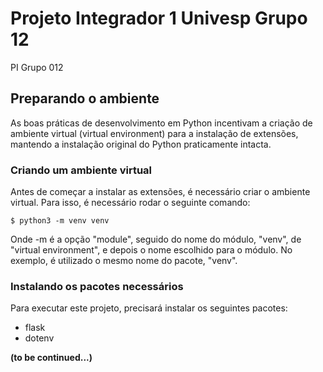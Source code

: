 # Projeto Integrador 1 Univesp Grupo 12
 PI Grupo 012

## Preparando o ambiente

As boas práticas de desenvolvimento em Python incentivam a criação de ambiente virtual (virtual environment) para a instalação de extensões, mantendo a instalação original do Python praticamente intacta.

### Criando um ambiente virtual

Antes de começar a instalar as extensões, é necessário criar o ambiente virtual. Para isso, é necessário rodar o seguinte comando:

```
$ python3 -m venv venv
```
Onde -m é a opção "module", seguido do nome do módulo, "venv", de "virtual environment", e depois o nome escolhido para o módulo. No exemplo, é utilizado o mesmo nome do pacote, "venv".

### Instalando os pacotes necessários

Para executar este projeto, precisará instalar os seguintes pacotes:

- flask
- dotenv

**(to be continued...)**